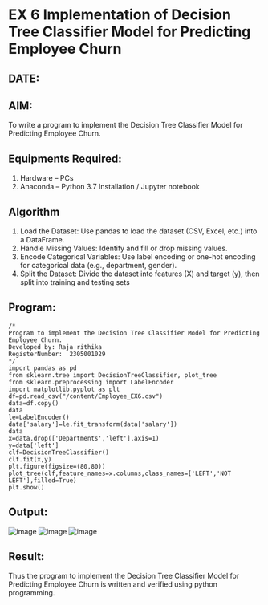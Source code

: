 # EX 6 Implementation of Decision Tree Classifier Model for Predicting Employee Churn
## DATE:
## AIM:
To write a program to implement the Decision Tree Classifier Model for Predicting Employee Churn.

## Equipments Required:
1. Hardware – PCs
2. Anaconda – Python 3.7 Installation / Jupyter notebook

## Algorithm
1. Load the Dataset: Use pandas to load the dataset (CSV, Excel, etc.) into a DataFrame.
2. Handle Missing Values: Identify and fill or drop missing values.
3. Encode Categorical Variables: Use label encoding or one-hot encoding for categorical data
 (e.g., department, gender).
4. Split the Dataset: Divide the dataset into features (X) and target (y), then split into training and  testing sets


## Program:
```
/*
Program to implement the Decision Tree Classifier Model for Predicting Employee Churn.
Developed by: Raja rithika
RegisterNumber:  2305001029
*/
import pandas as pd
from sklearn.tree import DecisionTreeClassifier, plot_tree
from sklearn.preprocessing import LabelEncoder
import matplotlib.pyplot as plt
df=pd.read_csv("/content/Employee_EX6.csv")
data=df.copy()
data
le=LabelEncoder()
data['salary']=le.fit_transform(data['salary'])
data
x=data.drop(['Departments','left'],axis=1)
y=data['left']
clf=DecisionTreeClassifier()
clf.fit(x,y)
plt.figure(figsize=(80,80))
plot_tree(clf,feature_names=x.columns,class_names=['LEFT','NOT LEFT'],filled=True)
plt.show()
```

## Output:
![image](https://github.com/user-attachments/assets/cf5e77a0-303c-4202-8939-3aaba43d69ed)
![image](https://github.com/user-attachments/assets/b4d4f601-5030-4e49-b9c0-dd94236f4163)
![image](https://github.com/user-attachments/assets/1c945dfd-3f73-47f4-89c3-52dc69eca8b4)





## Result:
Thus the program to implement the  Decision Tree Classifier Model for Predicting Employee Churn is written and verified using python programming.
